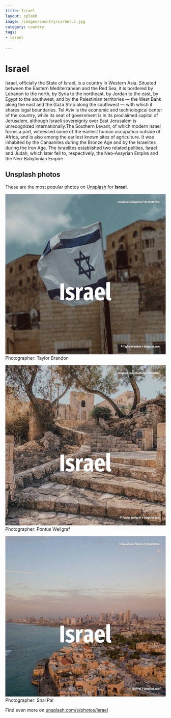 ```yaml
---
title: Israel
layout: splash
image: /images/country/israel.1.jpg
category: country
tags:
- israel

---
```

# Israel

Israel, officially the State of Israel, is a country in Western Asia. Situated between the Eastern Mediterranean and the Red Sea, it is bordered by Lebanon to the north,  by Syria to the northeast, by Jordan to the east, by Egypt to the southwest, and by the Palestinian  territories — the West Bank along the east and the Gaza Strip along the southwest — with which it  shares legal boundaries. Tel Aviv is the economic and technological center of the country, while its seat of government is  in its proclaimed capital of Jerusalem, although Israeli sovereignty over East Jerusalem is  unrecognized internationally.The Southern Levant,  of which modern Israel forms a part, witnessed  some of the earliest human occupation outside of Africa, and is also among the earliest known sites  of agriculture. It was inhabited by the Canaanites during the Bronze Age and by the Israelites during the Iron Age. The Israelites established two related polities, Israel and Judah, which later fell to,  respectively, the Neo-Assyrian Empire  and the Neo-Babylonian Empire . 

 
## Unsplash photos
These are the most popular photos on [Unsplash](https://unsplash.com) for **Israel**.
 
![Israel](/images/country/israel.1.jpg)
Photographer:  Taylor Brandon
 
![Israel](/images/country/israel.2.jpg)
Photographer:  Pontus Wellgraf
 
![Israel](/images/country/israel.3.jpg)
Photographer:  Shai Pal
 
Find even more on [unsplash.com/s/photos/Israel](https://unsplash.com/s/photos/Israel)
 
